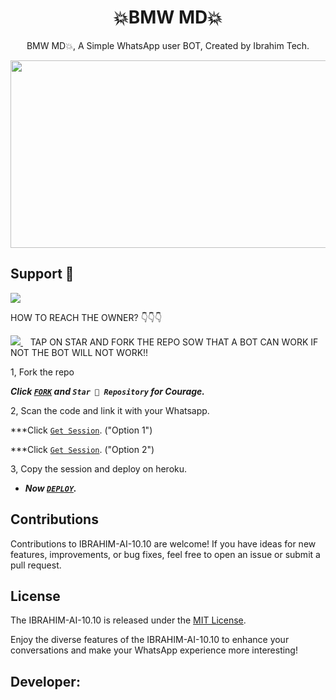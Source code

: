  <h1 align="center"> 💥BMW MD💥 </h1>
<p align="center"> BMW MD💥, A Simple WhatsApp user BOT, Created by Ibrahim Tech.
</p>



<img src="https://telegra.ph/file/a238340352ed8841782a7.jpg" width="700" height="300"/>

## Support 🧧

<a href="https://chat.whatsapp.com/JE3gJsV15ly9ViU6lgw0GD">
  <img src="https://img.shields.io/badge/Support_Group-0a0a0a?style=for-the-badge&logo=whatsapp&logoColor=white">
</a>

HOW TO REACH THE OWNER? 👇👇👇
 
   
   <a href="https://wa.me/message/74F2PC4JA4F3P1">
    <img src="https://img.shields.io/badge/WhatsApp-25D366?style=for-the-badge&logo=whatsapp&logoColor=white" />
  </a>&nbsp;&nbsp;
   <a






## TAP ON STAR AND FORK THE REPO SOW THAT A BOT CAN WORK IF NOT THE BOT WILL NOT WORK!!

1, Fork the repo

   ***Click [`FORK`](https://github.com/ibrahimaitech/IBRAHIM-AI-10.10) and `Star 👑 Repository` for Courage.***
  


2, Scan the code and link it with your Whatsapp.


  ***Click [`Get Session`](https://ibrahim-tech-1-4a7321f212d3.herokuapp.com/). ("Option 1")
  
  
  ***Click [`Get Session`](https://ibrahim-tech-qr-1-2-1.onrender.com/). ("Option 2")


   
3, Copy the session and deploy on heroku.  

   
 - ***Now [`DEPLOY`](https://dashboard.heroku.com/new?template=https://github.com/ibrahimaitech/IBRAHIM-AI-10.10).***


## Contributions

Contributions to IBRAHIM-AI-10.10 are welcome! If you have ideas for new features, improvements, or bug fixes, feel free to open an issue or submit a pull request.

## License

The IBRAHIM-AI-10.10 is released under the [MIT License](https://opensource.org/licenses/MIT).

Enjoy the diverse features of the IBRAHIM-AI-10.10  to enhance your conversations and make your WhatsApp experience more interesting!

## Developer:


